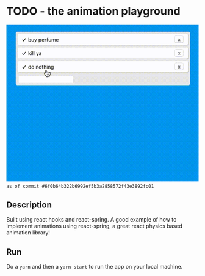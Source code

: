# TODO - the animation playground

![GIF of the application](images/6f0b64b322b6992ef5b3a2858572f43e3892fc01.gif)<br>
`as of commit #6f0b64b322b6992ef5b3a2858572f43e3892fc01`

## Description
Built using react hooks and react-spring. A good example of how to implement animations using react-spring, a great react physics based animation library!

## Run
Do a `yarn` and then a `yarn start` to run the app on your local machine.
